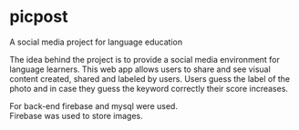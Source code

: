# picpost
A social media project for language education 

The idea behind the project is to provide a social media environment for language learners.
This web app allows users to share and see visual content created, shared and labeled by users.
Users guess the label of the photo and in case they guess the keyword correctly their score increases.

For back-end firebase and mysql were used.
<br/>
Firebase was used to store images.

